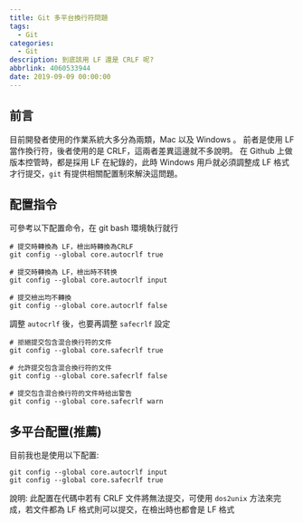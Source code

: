 ```yaml
---
title: Git 多平台換行符問題
tags:
  - Git
categories:
  - Git
description: 到底該用 LF 還是 CRLF 呢?
abbrlink: 4060533944
date: 2019-09-09 00:00:00
---
```


## 前言
目前開發者使用的作業系統大多分為兩類，Mac 以及 Windows 。
前者是使用 LF 當作換行符，後者使用的是 CRLF，這兩者差異這邊就不多說明。
在 Github 上做版本控管時，都是採用 LF 在紀錄的，此時 Windows 用戶就必須調整成 LF 格式才行提交，`git` 有提供相關配置制來解決這問題。

## 配置指令
可參考以下配置命令，在 git bash 環境執行就行
```
# 提交時轉換為 LF，檢出時轉換為CRLF
git config --global core.autocrlf true

# 提交時轉換為 LF，檢出時不转换
git config --global core.autocrlf input

# 提交檢出均不轉換
git config --global core.autocrlf false
```
調整 `autocrlf` 後，也要再調整 `safecrlf` 設定
```
# 拒絕提交包含混合换行符的文件
git config --global core.safecrlf true

# 允許提交包含混合換行符的文件
git config --global core.safecrlf false

# 提交包含混合換行符的文件時给出警告
git config --global core.safecrlf warn
```

## 多平台配置(推薦)
目前我也是使用以下配置:
```
git config --global core.autocrlf input
git config --global core.safecrlf true
```
說明: 此配置在代碼中若有 CRLF 文件將無法提交，可使用 `dos2unix` 方法來完成，若文件都為 LF 格式則可以提交，在檢出時也都會是 LF 格式